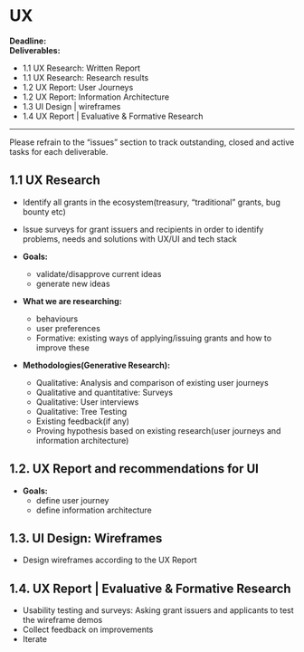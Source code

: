 # UX

**Deadline:** <br/>
**Deliverables:**

* 1.1 UX Research: Written Report 
* 1.1 UX Research: Research results 
* 1.2 UX Report: User Journeys 
* 1.2 UX Report: Information Architecture 
* 1.3 UI Design | wireframes 
* 1.4 UX Report | Evaluative & Formative Research 

---

Please refrain to the “issues” section to track outstanding, closed and active tasks for each deliverable. 
 
## **1.1 UX Research**

- Identify all grants in the ecosystem(treasury, “traditional” grants, bug bounty etc)
- Issue surveys for grant issuers and recipients in order to identify problems, needs and solutions with UX/UI and tech stack

- **Goals:**
    - validate/disapprove current ideas
    - generate new ideas

- **What we are researching:**
    - behaviours
    - user preferences
    - Formative: existing ways of applying/issuing grants and how to improve these


- **Methodologies(Generative Research):**
    - Qualitative: Analysis and comparison of existing user journeys
    - Qualitative and quantitative: Surveys
    - Qualitative: User interviews
    - Qualitative: Tree Testing
    - Existing feedback(if any)
    - Proving hypothesis based on existing research(user journeys and information architecture)

## **1.2. UX Report and recommendations for UI**

- **Goals:**
    - define user journey
    - define information architecture
    

## 1.3. **UI Design: Wireframes** 

- Design wireframes according to the UX Report

## **1.4. UX Report | Evaluative & Formative Research** 

- Usability testing and surveys: Asking grant issuers and applicants to test the wireframe demos
- Collect feedback on improvements
- Iterate
